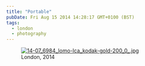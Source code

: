 ```yaml
---
title: "Portable"
pubDate: Fri Aug 15 2014 14:28:17 GMT+0100 (BST)
tags:
  - london
  - photography
---
```


<figure><a href="https://www.flickr.com/photos/domchristie/14917608635" title="14-07_6984_lomo-lca_kodak-gold-200_0_.jpg by dom christie, on Flickr"><img src="https://farm4.staticflickr.com/3859/14917608635_0ee7d263a8.jpg" alt="14-07_6984_lomo-lca_kodak-gold-200_0_.jpg"></a><figcaption>London, 2014</figcaption></figure>

